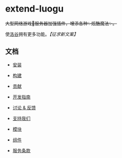 # extend-luogu

~~大型网络游戏👀服务器加强插件，增添各种✨炫酷魔法✨。~~

使[洛谷](https://luogu.com.cn)拥有更多功能。_【征求新文案】_

## 文档

- [安装](/doc/installation.md)

- [构建](/doc/build.md)

- [贡献](/CONTRIBUTING.md)

- [开发指南](/doc/dev-methods.md)

- [讨论 & 反馈](/doc/discuss.md)

- [支持我们](/doc/support.md)

- [模块](/doc/module/module.md)

- [组件](/doc/component/component.md)

- [服务条款](/POLICY.md)